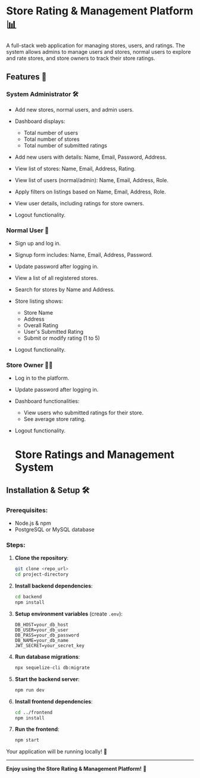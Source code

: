 # Store Rating & Management Platform 📊

A full-stack web application for managing stores, users, and ratings. The system allows admins to manage users and stores, normal users to explore and rate stores, and store owners to track their store ratings.

## Features 🔗

### System Administrator 🛠️

* Add new stores, normal users, and admin users.
* Dashboard displays:

  * Total number of users
  * Total number of stores
  * Total number of submitted ratings
* Add new users with details: Name, Email, Password, Address.
* View list of stores: Name, Email, Address, Rating.
* View list of users (normal/admin): Name, Email, Address, Role.
* Apply filters on listings based on Name, Email, Address, Role.
* View user details, including ratings for store owners.
* Logout functionality.

### Normal User 👤

* Sign up and log in.
* Signup form includes: Name, Email, Address, Password.
* Update password after logging in.
* View a list of all registered stores.
* Search for stores by Name and Address.
* Store listing shows:

  * Store Name
  * Address
  * Overall Rating
  * User's Submitted Rating
  * Submit or modify rating (1 to 5)
* Logout functionality.

### Store Owner 👨‍💼

* Log in to the platform.
* Update password after logging in.
* Dashboard functionalities:

  * View users who submitted ratings for their store.
  * See average store rating.
* Logout functionality.

  # Store Ratings and Management System

## Installation & Setup 🛠️

### Prerequisites:

* Node.js & npm
* PostgreSQL or MySQL database

### Steps:

1. **Clone the repository**:

   ```bash
   git clone <repo_url>
   cd project-directory
   ```
2. **Install backend dependencies**:

   ```bash
   cd backend
   npm install
   ```
3. **Setup environment variables** (create `.env`):

   ```env
   DB_HOST=your_db_host
   DB_USER=your_db_user
   DB_PASS=your_db_password
   DB_NAME=your_db_name
   JWT_SECRET=your_secret_key
   ```
4. **Run database migrations**:

   ```bash
   npx sequelize-cli db:migrate
   ```
5. **Start the backend server**:

   ```bash
   npm run dev
   ```
6. **Install frontend dependencies**:

   ```bash
   cd ../frontend
   npm install
   ```
7. **Run the frontend**:

   ```bash
   npm start
   ```

Your application will be running locally! 🌟

---

**Enjoy using the Store Rating & Management Platform!** 🎉
